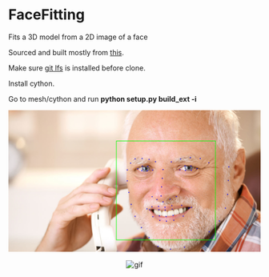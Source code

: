 # FaceFitting
Fits a 3D model from a 2D image of a face

Sourced and built mostly from [this](https://github.com/YadiraF/face3d).

Make sure [git lfs](https://git-lfs.github.com/) is installed before clone.

Install cython.

Go to mesh/cython and run **python setup.py build_ext -i**

![picture](results/landmarks.png?raw=true "Title")

<p align="center">
    <img src="results/result.gif?raw=true" alt="gif"/>
</p>
